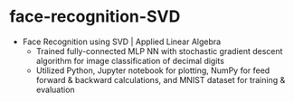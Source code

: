 # face-recognition-SVD

* Face Recognition using SVD | Applied Linear Algebra
  * Trained fully-connected MLP NN with stochastic gradient descent algorithm for image classification of decimal digits
  * Utilized Python, Jupyter notebook for plotting, NumPy for feed forward & backward calculations, and MNIST dataset for training & evaluation
